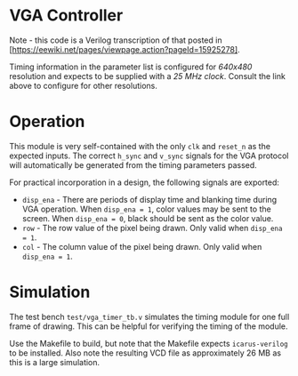 # VGA Controller

Note - this code is a Verilog transcription of that posted in
[https://eewiki.net/pages/viewpage.action?pageId=15925278].

Timing information in the parameter list is configured for *640x480* resolution 
and expects to be supplied with a *25 MHz clock*. Consult the link above to
configure for other resolutions.

# Operation
This module is very self-contained with the only `clk` and `reset_n` as the
expected inputs. The correct `h_sync` and `v_sync` signals for the VGA protocol
will automatically be generated from the timing parameters passed.

For practical incorporation in a design, the following signals are exported:
- `disp_ena` - There are periods of display time and blanking time during 
    VGA operation. When `disp_ena = 1`, color values may be sent to the 
    screen.  When `disp_ena = 0`, black should be sent as the color value.
- `row` - The row value of the pixel being drawn. Only valid when 
    `disp_ena = 1`.
- `col` - The column value of the pixel being drawn. Only valid when
    `disp_ena = 1`.

# Simulation
The test bench `test/vga_timer_tb.v` simulates the timing module for one full
frame of drawing. This can be helpful for verifying the timing of the module.

Use the Makefile to build, but note that the Makefile expects
`icarus-verilog` to be installed. Also note the resulting VCD file as 
approximately 26 MB as this is a large simulation.
